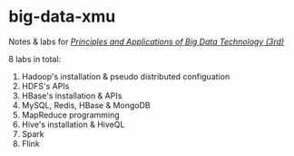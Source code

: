 # big-data-xmu
Notes &amp; labs for *[Principles and Applications of Big Data Technology (3rd)](http://dblab.xmu.edu.cn/post/bigdata3)*

8 labs in total:

1. Hadoop's installation & pseudo distributed configuation
2. HDFS's APIs
3. HBase's installation & APIs
4. MySQL, Redis, HBase & MongoDB
5. MapReduce programming
6. Hive's installation & HiveQL
7. Spark
8. Flink 

